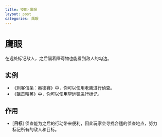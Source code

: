 ```yaml
---
title: 技能-鹰眼
layout: post
categories: 鹰眼
---
```


# 鹰眼
在远处标记敌人，之后隔着障碍物也能看到敌人的勾边。

## 实例
- 《刺客信条：奥德赛》中，你可以使用老鹰进行侦查。
- 《狙击精英》中，你可以使用望远镜进行标记。

## 作用
- [**目标**] 侦查能为之后的行动带来便利，因此玩家会寻找合适的侦查地点，努力标记所有的敌人和目标。
